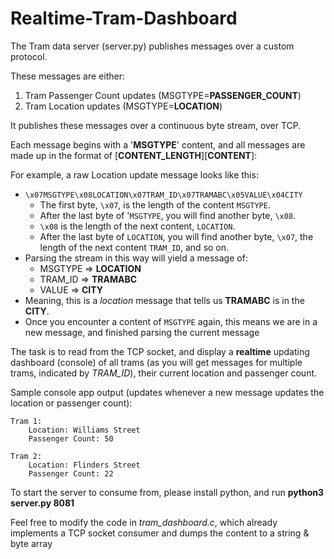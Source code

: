 # Realtime-Tram-Dashboard

The Tram data server (server.py) publishes messages over a custom protocol. 

These messages are either:

1. Tram Passenger Count updates (MSGTYPE=**PASSENGER_COUNT**)
2. Tram Location updates (MSGTYPE=**LOCATION**)

It publishes these messages over a continuous byte stream, over TCP.

Each message begins with a '**MSGTYPE**' content, and all messages are made up in the format of [**CONTENT_LENGTH**][**CONTENT**]:

For example, a raw Location update message looks like this:

- `\x07MSGTYPE\x08LOCATION\x07TRAM_ID\x07TRAMABC\x05VALUE\x04CITY`
    - The first byte, `\x07`, is the length of the content `MSGTYPE`. 
    - After the last byte of '`MSGTYPE`, you will find another byte, `\x08`.
    - `\x08` is the length of the next content, `LOCATION`. 
    - After the last byte of `LOCATION`, you will find another byte, `\x07`, the length of the next content `TRAM_ID`, and so on.
- Parsing the stream in this way will yield a message of:
    - MSGTYPE => **LOCATION**
    - TRAM_ID => **TRAMABC**
    - VALUE => **CITY**
- Meaning, this is a *location* message that tells us **TRAMABC** is in the **CITY**.
- Once you encounter a content of `MSGTYPE` again, this means we are in a new message, and finished parsing the current message

The task is to read from the TCP socket, and display a **realtime** updating dashboard (console) of all trams (as you will get messages for multiple trams, indicated by *TRAM_ID*), their current location and passenger count.

Sample console app output (updates whenever a new message updates the location or passenger count):

    Tram 1:
        Location: Williams Street
        Passenger Count: 50

    Tram 2:
        Location: Flinders Street
        Passenger Count: 22

To start the server to consume from, please install python, and run **python3 server.py 8081**

Feel free to modify the code in *tram_dashboard.c*, which already implements a TCP socket consumer and dumps the content to a string & byte array

